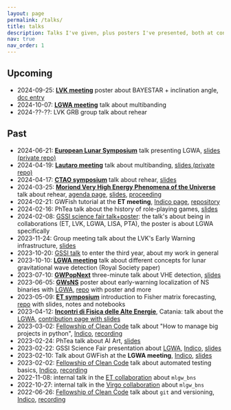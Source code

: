 ```yaml
---
layout: page
permalink: /talks/
title: talks
description: Talks I've given, plus posters I've presented, both at conferences (bold) and in internal meetings
nav: true
nav_order: 1
---
```


## Upcoming

- 2024-09-25: [**LVK meeting**](https://lvkmeeting2024.ifae.es/) poster about BAYESTAR + inclination angle, [dcc entry](https://dcc.ligo.org/G2401707)
- 2024-10-07: [**LGWA meeting**](https://indico.ict.inaf.it/event/2782/overview) talk about multibanding
- 2024-??-??: LVK GRB group talk about rehear

## Past

- 2024-06-21: [**European Lunar Symposium**](https://sservi.nasa.gov/els2024/) talk presenting LGWA, [slides (private repo)](https://github.com/jacopok/presentations/tree/main/2024-06-20_lunar_Creighton)
- 2024-04-19: [**Lautaro meeting**](https://www.davidegerosa.com/lautaro/) talk about multibanding, [slides (private repo)](https://github.com/jacopok/multibanding/tree/main/ssb_presentation)
- 2024-04-17: [**CTAO symposium**](http://ctao-symposium.org/) talk about rehear, [slides](https://docs.google.com/presentation/d/1e3jmNyRqF_o_uTCNFtgp4_Bt8qzLAhaGFbXAx1ghlr0/edit#slide=id.g2c5a7242dd0_0_6)
- 2024-03-25: [**Moriond Very High Energy Phenomena of the Universe**](https://moriond.in2p3.fr/2024/VHEPU/) talk about rehear, [agenda page](https://moriond.in2p3.fr/2024/VHEPU/vhepu-agenda.html), [slides](https://docs.google.com/presentation/d/1UddDv6JvLZX24p7fqbDqUxfQ14yM9k5wdQIxLZUuMq8/edit?usp=sharing), [proceeding](https://arxiv.org/abs/2406.04387)
- 2024-02-21: GWFish tutorial at the **ET meeting**, [Indico page](https://agenda.infn.it/event/38405/contributions/218803/), [repository](https://github.com/u-dupletsa/ET-ad-Assisi-2024-Scienza-e-Tecnologia)
- 2024-02-16: PhTea talk about the history of role-playing games, [slides](https://docs.google.com/presentation/d/1jwfzek--7HnkB3n1y9xN3oxhlnsLwD6Rq50OpcVXXCs)
- 2024-02-08: [GSSI science fair talk+poster](https://indico.gssi.it/event/619/): the talk's about being in collaborations (ET, LVK, LGWA, LISA, PTA), the poster is about LGWA specifically
- 2023-11-24: Group meeting talk about the LVK's Early Warning infrastructure, [slides](https://docs.google.com/presentation/d/1vWrbgWEW-3bcuuYRe9Lm8llrqiLJJd5JKFdFmnpzHBw/edit#slide=id.p)
- 2023-10-20: [GSSI talk](https://indico.gssi.it/event/555/timetable/) to enter the third year, about my work in general
- 2023-10-10: [**LGWA meeting**](https://www.ct.ingv.it/lgwa2023) talk about different concepts for lunar gravitational wave detection (Royal Society paper)
- 2023-07-10: [**GWPopNext**](https://sites.google.com/unimib.it/gwpopnext/home?authuser=0) three-minute talk about VHE detection, [slides](https://docs.google.com/presentation/d/1dT45HZ33XZEi5t-IcsjYHdqBawxi8R5HN2AVndLpZKQ/edit?usp=sharing)
- 2023-06-05: [**GWsNS**](https://indico.in2p3.fr/event/28236/) poster about early-warning localization of NS binaries with [LGWA](/projects/LGWA), [repo](https://github.com/jacopok/lgwa-skyloc) with poster and more
- 2023-05-09: [**ET symposium**](https://indico.ego-gw.it/event/562) introduction to Fisher matrix forecasting, [repo](https://github.com/FrancescoIacovelli/XIII_ET_Symposium_Hackathon) with slides, notes and notebooks
- 2023-04-12: [**Incontri di Fisica delle Alte Energie**](https://agenda.infn.it/event/34702/), Catania: talk about the [LGWA](/projects/LGWA), [contribution page with slides](https://agenda.infn.it/event/34702/contributions/194982/)
- 2023-03-02: [Fellowship of Clean Code](/projects/FoCC) talk about "How to manage big projects in python", [Indico](https://indico.gssi.it/event/488/), [recording](https://www.youtube.com/watch?v=vBkQmXMGJfg)
- 2023-02-24: PhTea talk about AI Art, [slides](https://docs.google.com/presentation/d/1dNF6zvTgcjJKDcOS3pl-kzOCLO2iTJekr-DubRTjbMo/edit?usp=sharing)
- 2023-02-22: GSSI Science Fair presentation about [LGWA](/projects/LGWA), [Indico](https://indico.gssi.it/event/469/), [slides](https://indico.gssi.it/event/469/contributions/1645/attachments/785/1305/Jacopo_LGWA.pdf)
- 2023-02-10: Talk about GWFish at the **LGWA meeting**, [Indico](https://indico.gssi.it/event/450/), [slides](https://indico.gssi.it/event/450/contributions/1560/attachments/765/1256/gwfish-2023-02-10.pdf)
- 2023-02-02: [Fellowship of Clean Code](/projects/FoCC) talk about automated testing basics, [Indico](https://indico.gssi.it/event/452/), [recording](https://www.youtube.com/watch?v=JyfCxCylCZ0)
- 2022-11-08: internal talk in the [ET collaboration](/projects/ET) about `mlgw_bns`
- 2022-10-27: internal talk in the [Virgo collaboration](/projects/Virgo) about `mlgw_bns`
- 2022-06-26: [Fellowship of Clean Code](/projects/FoCC) talk about `git` and versioning, [Indico](https://indico.gssi.it/event/454/), [recording](https://www.youtube.com/watch?v=EYB9jgOvfH0)
